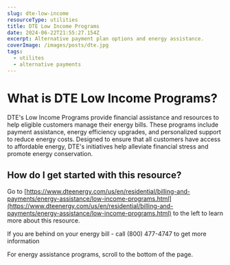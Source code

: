 ```yaml
---
slug: dte-low-income
resourceType: utilities
title: DTE Low Income Programs
date: 2024-06-22T21:55:27.154Z
excerpt: Alternative payment plan options and energy assistance.
coverImage: /images/posts/dte.jpg
tags:
  - utilites
  - alternative payments
---
```


<script>
  import Callout from "$lib/components/molecules/Callout.svelte";
  import PhoneNumber from "$lib/components/molecules/PhoneNumber.svelte"

  const resourceTextDescription = `DTE's Low Income Programs provide financial assistance and resources to help eligible customers manage their energy bills. These programs include payment assistance, energy efficiency upgrades, and personalized support to reduce energy costs. Designed to ensure that all customers have access to affordable energy, DTE's initiatives help alleviate financial stress and promote energy conservation.

Go to https://www.dteenergy.com/us/en/residential/billing-and-payments/energy-assistance/low-income-programs.html to the left to learn more about this resource.

If you are behind on your energy bill - call (800) 477-4747 to get more information

For energy assistance programs, scroll to the bottom of the page.

For more information/detail go to: ${"WEBSITE"}`
</script>

<Callout type="info">
  <PhoneNumber resourceToSend={"utilities"} {resourceTextDescription} />
</Callout>

# What is DTE Low Income Programs?

DTE's Low Income Programs provide financial assistance and resources to help eligible customers manage their energy bills. These programs include payment assistance, energy efficiency upgrades, and personalized support to reduce energy costs. Designed to ensure that all customers have access to affordable energy, DTE's initiatives help alleviate financial stress and promote energy conservation.

## How do I get started with this resource?

Go to [https://www.dteenergy.com/us/en/residential/billing-and-payments/energy-assistance/low-income-programs.html](https://www.dteenergy.com/us/en/residential/billing-and-payments/energy-assistance/low-income-programs.html) to the left to learn more about this resource.

If you are behind on your energy bill - call (800) 477-4747 to get more information

For energy assistance programs, scroll to the bottom of the page.